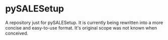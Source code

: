 # pySALESetup
A repository just for pySALESetup. It is currently being rewritten into a more concise and easy-to-use format. It's original scope was not known when conceived.
